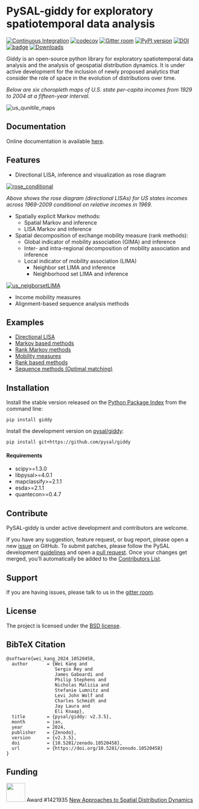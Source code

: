 PySAL-giddy for exploratory spatiotemporal data analysis
============================================

[![Continuous Integration](https://github.com/pysal/giddy/actions/workflows/tests.yml/badge.svg)](https://github.com/pysal/giddy/actions/workflows/tests.yml)
[![codecov](https://codecov.io/gh/pysal/giddy/branch/main/graph/badge.svg)](https://codecov.io/gh/pysal/giddy)
[![Gitter room](https://badges.gitter.im/pysal/giddy.svg)](https://gitter.im/pysal/giddy)
[![PyPI version](https://badge.fury.io/py/giddy.svg)](https://badge.fury.io/py/giddy)
[![DOI](https://zenodo.org/badge/DOI/10.5281/zenodo.1322825.svg)](https://doi.org/10.5281/zenodo.1322825)
[![badge](https://mybinder.org/badge_logo.svg)](https://mybinder.org/v2/gh/pysal/giddy/main)
[![Downloads](https://static.pepy.tech/badge/giddy)](https://pepy.tech/project/giddy)

Giddy is an open-source python library for exploratory spatiotemporal data analysis and the analysis of geospatial distribution dynamics. It is under active development for the inclusion of newly proposed analytics that consider the role of space in the evolution of distributions over time.

*Below are six choropleth maps of U.S. state per-capita incomes from 1929 to 2004 at a fifteen-year interval.*

![us_qunitile_maps](figs/us_qunitile_maps.png)

Documentation
--------------------

Online documentation is available [here](http://pysal.org/giddy/).


Features
------------

- Directional LISA, inference and visualization as rose diagram

[![rose_conditional](figs/rose_conditional.png)](notebooks/DirectionalLISA.ipynb)

*Above shows the rose diagram (directional LISAs) for US states incomes across 1969-2009 conditional on relative incomes in 1969.*

- Spatially explicit Markov methods:
    - Spatial Markov and inference
    - LISA Markov and inference
- Spatial decomposition of exchange mobility measure (rank methods):
    - Global indicator of mobility association (GIMA) and inference
    - Inter- and intra-regional decomposition of mobility association and inference
    - Local indicator of mobility association (LIMA)
        - Neighbor set LIMA and inference
        - Neighborhood set LIMA and inference

[![us_neigborsetLIMA](figs/us_neigborsetLIMA.png)](notebooks/RankBasedMethods.ipynb)

- Income mobility measures
- Alignment-based sequence analysis methods


Examples
-------------

* [Directional LISA](notebooks/DirectionalLISA.ipynb)
* [Markov based methods](notebooks/MarkovBasedMethods.ipynb)
* [Rank Markov methods](notebooks/RankMarkov.ipynb)
* [Mobility measures](notebooks/MobilityMeasures.ipynb)
* [Rank based methods](notebooks/RankBasedMethods.ipynb)
* [Sequence methods (Optimal matching)](notebooks/Sequence.ipynb)

Installation
--------------

Install the stable version released on the [Python Package Index](https://pypi.org/project/giddy/) from the command line:

```
pip install giddy
```

Install the development version on [pysal/giddy](https://github.com/pysal/giddy):

```
pip install git+https://github.com/pysal/giddy
```

#### Requirements

- scipy>=1.3.0
- libpysal>=4.0.1
- mapclassify>=2.1.1
- esda>=2.1.1
- quantecon>=0.4.7

Contribute
--------------

PySAL-giddy is under active development and contributors are welcome.

If you have any suggestion, feature request, or bug report, please open a new [issue](https://github.com/pysal/giddy/issues) on GitHub. To submit patches, please follow the PySAL development [guidelines](https://github.com/pysal/pysal/wiki) and open a [pull request](https://github.com/pysal/giddy). Once your changes get merged, you’ll automatically be added to the [Contributors List](https://github.com/pysal/giddy/graphs/contributors).

Support
-----------

If you are having issues, please talk to us in the [gitter room](https://gitter.im/pysal/giddy).

License
----------

The project is licensed under the [BSD license](https://github.com/pysal/giddy/blob/main/LICENSE.txt).


BibTeX Citation
---------------------

```
@software{wei_kang_2024_10520458,
  author       = {Wei Kang and
                  Sergio Rey and
                  James Gaboardi and
                  Philip Stephens and
                  Nicholas Malizia and
                  Stefanie Lumnitz and
                  Levi John Wolf and
                  Charles Schmidt and
                  Jay Laura and
                  Eli Knaap},
  title        = {pysal/giddy: v2.3.5},
  month        = jan,
  year         = 2024,
  publisher    = {Zenodo},
  version      = {v2.3.5},
  doi          = {10.5281/zenodo.10520458},
  url          = {https://doi.org/10.5281/zenodo.10520458}
}
```

Funding
-----------

<img src="figs/nsf_logo.jpg" width="50"> Award #1421935 [New Approaches to Spatial Distribution Dynamics](https://www.nsf.gov/awardsearch/showAward?AWD_ID=1421935)

